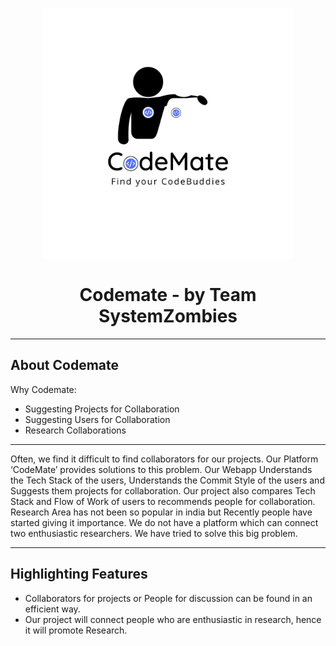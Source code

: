 <p align="center"><a href="https://laravel.com" target="_blank"><img src="public/images/logo/logo_with_title.png" width="400" background="#FFF"></a></p>

<h1 align="center"> Codemate - by Team SystemZombies </h1>

<hr>

## About Codemate

Why Codemate:

- Suggesting Projects for Collaboration
- Suggesting Users for Collaboration
- Research Collaborations

<hr>

Often, we find it difficult to find collaborators for our projects. Our Platform ‘CodeMate’ provides solutions to this problem.
Our Webapp Understands the Tech Stack of the users, Understands the Commit Style of the users and Suggests them projects for collaboration. 
Our project also compares Tech Stack and Flow of Work of users to recommends people for collaboration.
Research Area has not been so popular in india but Recently people have started giving it importance. We do not have a platform which can connect two enthusiastic researchers. We have tried to solve this big problem.

<hr>

## Highlighting Features

- Collaborators for projects or People for discussion can be found in an efficient way.
- Our project will connect people who are enthusiastic in research, hence it will promote Research.